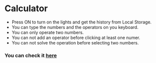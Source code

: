 # Calculator

- Press ON to turn on the lights and get the history from Local Storage.
- You can type the numbers and the operators on you keyboard.
- You can only operate two numbers.
- You can not add an operator before clicking at least one numer.
- You can not solve the operation before selecting two numbers.

### You can check it [here](https://alvgom97.github.io/Calculator)
